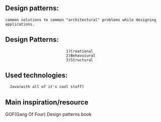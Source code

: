 ## Design patterns:
    common solutions to common "architectural" problems while designing applications.


## Design Patterns:
                               1)Creational
                               2)Behavoiural
                               3)Structural

## Used technologies: 
      Java(with all of it's cool stuff)
     
## Main inspiration/resource
  GOF(Gang Of Four) Design patterns book

